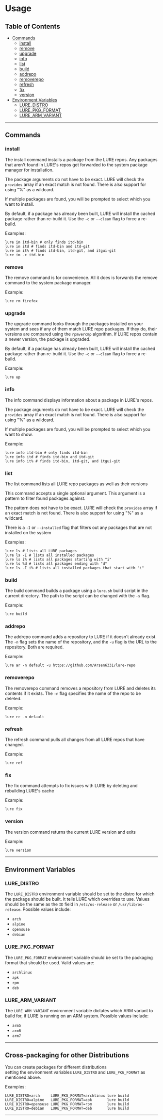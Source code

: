 # Usage

## Table of Contents

- [Commands](#commands)
    - [install](#install)
    - [remove](#remove)
    - [upgrade](#upgrade)
    - [info](#info)
    - [list](#list)
    - [build](#build)
    - [addrepo](#addrepo)
    - [removerepo](#removerepo)
    - [refresh](#refresh)
    - [fix](#fix)
    - [version](#version)
- [Environment Variables](#environment-variables)
    - [LURE_DISTRO](#lure_distro)
    - [LURE_PKG_FORMAT](#lure_pkg_format)
    - [LURE_ARM_VARIANT](#lure_arm_variant)

---

## Commands

### install

The install command installs a package from the LURE repos. Any packages that aren't found in LURE's repos get forwarded to the system package manager for installation.

The package arguments do not have to be exact. LURE will check the `provides` array if an exact match is not found. There is also support for using "%" as a wildcard.

If multiple packages are found, you will be prompted to select which you want to install.

By default, if a package has already been built, LURE will install the cached package rather than re-build it. Use the `-c` or `--clean` flag to force a re-build.

Examples:

```shell
lure in itd-bin # only finds itd-bin
lure in itd # finds itd-bin and itd-git
lure in it% # finds itd-bin, itd-git, and itgui-git
lure in -c itd-bin
```

### remove

The remove command is for convenience. All it does is forwards the remove command to the system package manager.

Example:

```shell
lure rm firefox
```

### upgrade

The upgrade command looks through the packages installed on your system and sees if any of them match LURE repo packages. If they do, their versions are compared using the `rpmvercmp` algorithm. If LURE repos contain a newer version, the package is upgraded.

By default, if a package has already been built, LURE will install the cached package rather than re-build it. Use the `-c` or `--clean` flag to force a re-build.

Example:

```shell
lure up
```

### info

The info command displays information about a package in LURE's repos.

The package arguments do not have to be exact. LURE will check the `provides` array if an exact match is not found. There is also support for using "%" as a wildcard.

If multiple packages are found, you will be prompted to select which you want to show.

Example:

```shell
lure info itd-bin # only finds itd-bin
lure info itd # finds itd-bin and itd-git
lure info it% # finds itd-bin, itd-git, and itgui-git
```

### list

The list command lists all LURE repo packages as well as their versions

This command accepts a single optional argument. This argument is a pattern to filter found packages against.

The pattern does not have to be exact. LURE will check the `provides` array if an exact match is not found. There is also support for using "%" as a wildcard.

There is a `-I` or `--installed` flag that filters out any packages that are not installed on the system

Examples:

```shell
lure ls # lists all LURE packages
lure ls -I # lists all installed packages
lure ls i% # lists all packages starting with "i"
lure ls %d # lists all packages ending with "d"
lure ls -I i% # lists all installed packages that start with "i"
```

### build

The build command builds a package using a `lure.sh` build script in the current directory. The path to the script can be changed with the `-s` flag.

Example:

```shell
lure build
```

### addrepo

The addrepo command adds a repository to LURE if it doesn't already exist. The `-n` flag sets the name of the repository, and the `-u` flag is the URL to the repository. Both are required.

Example:

```shell
lure ar -n default -u https://github.com/Arsen6331/lure-repo
```

### removerepo

The removerepo command removes a repository from LURE and deletes its contents if it exists. The `-n` flag specifies the name of the repo to be deleted.

Example:

```shell
lure rr -n default
```

### refresh

The refresh command pulls all changes from all LURE repos that have changed.

Example:

```shell
lure ref
```

### fix

The fix command attempts to fix issues with LURE by deleting and rebuilding LURE's cache

Example:

```shell
lure fix
```

### version

The version command returns the current LURE version and exits

Example:

```shell
lure version
```

---

## Environment Variables

### LURE_DISTRO

The `LURE_DISTRO` environment variable should be set to the distro for which the package should be built. It tells LURE which overrides to use. Values should be the same as the `ID` field in `/etc/os-release` or `/usr/lib/os-release`. Possible values include:

- `arch`
- `alpine`
- `opensuse`
- `debian`

### LURE_PKG_FORMAT

The `LURE_PKG_FORMAT` environment variable should be set to the packaging format that should be used. Valid values are:

- `archlinux`
- `apk`
- `rpm`
- `deb`

### LURE_ARM_VARIANT

The `LURE_ARM_VARIANT` environment variable dictates which ARM variant to build for, if LURE is running on an ARM system. Possible values include:

- `arm5`
- `arm6`
- `arm7`

---

## Cross-packaging for other Distributions

You can create packages for different distributions  
setting the environment variables `LURE_DISTRO` and `LURE_PKG_FORMAT` as mentioned above.

Examples:

```
LURE_DISTRO=arch     LURE_PKG_FORMAT=archlinux lure build
LURE_DISTRO=alpine   LURE_PKG_FORMAT=apk       lure build
LURE_DISTRO=opensuse LURE_PKG_FORMAT=rpm       lure build
LURE_DISTRO=debian   LURE_PKG_FORMAT=deb       lure build
```

---